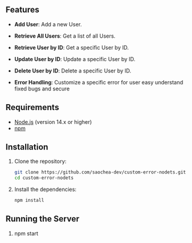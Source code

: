 ## Features

- **Add User**: Add a new User.
- **Retrieve All Users**: Get a list of all Users.
- **Retrieve User by ID**: Get a specific User by ID.
- **Update User by ID**: Update a specific User by ID.
- **Delete User by ID**: Delete a specific User by ID.

- **Error Handling**: Customize a specific error for user easy understand fixed bugs and secure

## Requirements

- [Node.js](https://nodejs.org/) (version 14.x or higher)
- [npm](https://www.npmjs.com/)


## Installation

1. Clone the repository:
    ```sh
    git clone https://github.com/saochea-dev/custom-error-nodets.git
    cd custom-error-nodets
    ```

2. Install the dependencies:
    ```sh
    npm install
    ```

## Running the Server

1. npm start